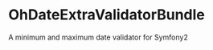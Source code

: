 OhDateExtraValidatorBundle
==========================

A minimum and maximum date validator for Symfony2